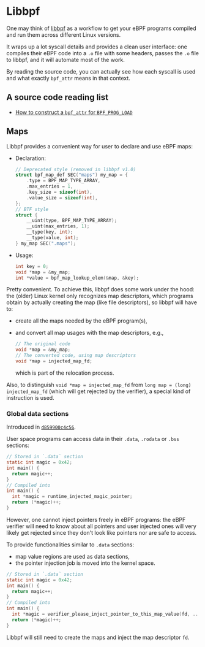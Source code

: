 # Libbpf

One may think of [libbpf](https://github.com/libbpf/libbpf) as a workflow
to get your eBPF programs compiled and run them across different Linux versions.

It wraps up a lot syscall details and provides a clean user interface:
one compiles their eBPF code into a `.o` file with some headers,
passes the `.o` file to libbpf, and it will automate most of the work.

By reading the source code, you can actually see how each syscall is used and
what exactly `bpf_attr` means in that context.

## A source code reading list

- [How to construct a `bpf_attr` for `BPF_PROG_LOAD`](https://github.com/libbpf/libbpf/blob/68e6f83f223ebf3fbf0d94c0f4592e5e6773f0c1/src/bpf.c#L235-L318)

## Maps

Libbpf provides a convenient way for user to declare and use eBPF maps:

- Declaration:

  ```c
  // Deprecated style (removed in libbpf v1.0)
  struct bpf_map_def SEC("maps") my_map = {
      .type = BPF_MAP_TYPE_ARRAY,
      .max_entries = 1,
      .key_size = sizeof(int),
      .value_size = sizeof(int),
  };
  // BTF style
  struct {
      __uint(type, BPF_MAP_TYPE_ARRAY);
      __uint(max_entries, 1);
      __type(key, int);
      __type(value, int);
  } my_map SEC(".maps");
  ```

- Usage:

  ```c
  int key = 0;
  void *map = &my_map;
  int *value = bpf_map_lookup_elem(&map, &key);
  ```

Pretty convenient. To achieve this, libbpf does some work under the hood:
the (older) Linux kernel only recognizes map descriptors, which programs obtain
by actually creating the map (like file descriptors), so libbpf will have to:

- create all the maps needed by the eBPF program(s),
- and convert all map usages with the map descriptors, e.g.,

  ```c
  // The original code
  void *map = &my_map;
  // The converted code, using map descriptors
  void *map = injected_map_fd;
  ```

  which is part of the relocation process.

Also, to distinguish `void *map = injected_map_fd` from
`long map = (long) injected_map_fd` (which will get rejected by the verifier),
a special kind of instruction is used.

### Global data sections

Introduced in [`d859900c4c56`](https://github.com/torvalds/linux/commit/d859900c4c56dc4f0f8894c92a01dad86917453e).

User space programs can access data in their `.data`, `.rodata` or `.bss`
sections:

```c
// Stored in `.data` section
static int magic = 0x42;
int main() {
  return magic++;
}
// Compiled into
int main() {
  int *magic = runtime_injected_magic_pointer;
  return (*magic)++;
}
```

However, one cannot inject pointers freely in eBPF programs: the eBPF verifier
will need to know about all pointers and user injected ones will very likely get
rejected since they don't look like pointers nor are safe to access.

To provide functionalities similar to `.data` sections:
- map value regions are used as data sections,
- the pointer injection job is moved into the kernel space.

```c
// Stored in `.data` section
static int magic = 0x42;
int main() {
  return magic++;
}
// Compiled into
int main() {
  int *magic = verifier_please_inject_pointer_to_this_map_value(fd, ...);
  return (*magic)++;
}
```

Libbpf will still need to create the maps and inject the map descriptor `fd`.
